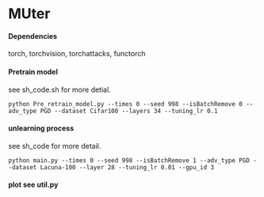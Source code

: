# MUter  

#### Dependencies
torch, torchvision, torchattacks, functorch

#### Pretrain model
see sh_code.sh for more detial.

`
python Pre_retrain_model.py --times 0 --seed 998 --isBatchRemove 0 --adv_type PGD --dataset Cifar100 --layers 34 --tuning_lr 0.1
`

#### unlearning process
see sh_code for more detail.

`
python main.py --times 0 --seed 998 --isBatchRemove 1 --adv_type PGD --dataset Lacuna-100 --layer 28 --tuning_lr 0.01 --gpu_id 3
`


#### plot see util.py

